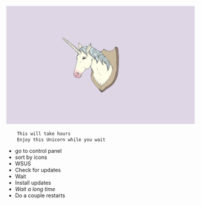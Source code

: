![Enjoy this Unicorn](install_updates.jpeg)

		This will take hours
		Enjoy this Unicorn while you wait

* go to control panel  
* sort by icons
* WSUS 
* Check for updates 
* Wait
* Install updates 
* *Wait a long time*  
* Do a couple restarts 